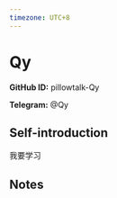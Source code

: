 ```yaml
---
timezone: UTC+8
---
```


# Qy

**GitHub ID:** pillowtalk-Qy

**Telegram:** @Qy

## Self-introduction

我要学习

## Notes

<!-- Content_START -->


<!-- Content_END -->

